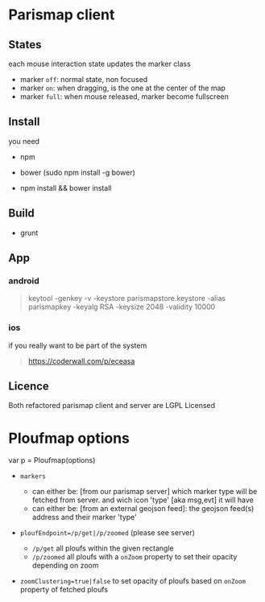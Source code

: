 # Parismap client
## States

each mouse interaction state updates the marker class

* marker `off`: normal state, non focused
* marker `on`: when dragging, is the one at the center of the map
* marker `full`: when mouse released, marker become fullscreen

## Install

you need

* npm
* bower (sudo npm install -g bower)

* npm install && bower install

## Build

- grunt

## App
### android
> keytool -genkey -v -keystore parismapstore.keystore -alias parismapkey -keyalg RSA -keysize 2048 -validity 10000

### ios
if you really want to be part of the system
> https://coderwall.com/p/eceasa

## Licence
Both refactored parismap client and server are LGPL Licensed

# Ploufmap options

  var p = Ploufmap(options)

* `markers`
	* can either be: [from our parismap server] which marker type will be fetched from server. and wich icon 'type' [aka msg,evt] it will have
    * can either be: [from an external geojson feed]: the geojson feed(s) address and their marker 'type'

* `ploufEndpoint=/p/get|/p/zoomed` (please see server)
  * `/p/get` all ploufs within the given rectangle
  * `/p/zoomed` all ploufs with a `onZoom` property to set their opacity depending on zoom
* `zoomClustering=true|false` to set opacity of ploufs based on `onZoom` property of fetched ploufs
